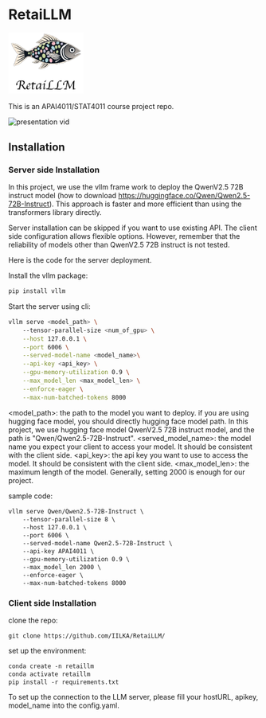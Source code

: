 # RetaiLLM

<img src=./assets/retaillm_icon.png width=30%, margin-left=45%> 




This is an APAI4011/STAT4011 course project repo. 



![presentation vid](https://youtu.be/ZmcpD6MSm78)

## Installation

### Server side Installation 
In this project, we use the vllm frame work to deploy the QwenV2.5 72B instruct model (how to download https://huggingface.co/Qwen/Qwen2.5-72B-Instruct). This approach is faster and more efficient than using the transformers library directly. 

Server installation can be skipped if you want to use existing API. The client side configuration allows flexible options. However, remember that the reliability of models other than QwenV2.5 72B instruct is not tested. 

Here is the code for the server deployment. 

Install the vllm package:
```bash
pip install vllm
```

Start the server using cli: 
```bash
vllm serve <model_path> \ 
    --tensor-parallel-size <num_of_gpu> \
    --host 127.0.0.1 \
    --port 6006 \
    --served-model-name <model_name>\
    --api-key <api_key> \
    --gpu-memory-utilization 0.9 \
    --max_model_len <max_model_len> \
    --enforce-eager \
    --max-num-batched-tokens 8000
```
<model_path>: the path to the model you want to deploy. 
if you are using hugging face model, you should directly hugging face model path. In this project, we use hugging face model QwenV2.5 72B instruct model, and the path is "Qwen/Qwen2.5-72B-Instruct".
<served_model_name>: the model name you expect your client to access your model. It should be consistent with the client side.
<api_key>: the api key you want to use to access the model. It should be consistent with the client side.
<max_model_len>: the maximum length of the model. Generally, setting 2000 is enough for our project. 

sample code: 
```
vllm serve Qwen/Qwen2.5-72B-Instruct \
    --tensor-parallel-size 8 \
    --host 127.0.0.1 \
    --port 6006 \
    --served-model-name Qwen2.5-72B-Instruct \
    --api-key APAI4011 \
    --gpu-memory-utilization 0.9 \
    --max_model_len 2000 \
    --enforce-eager \
    --max-num-batched-tokens 8000
```

### Client side Installation 
clone the repo: 
```
git clone https://github.com/IILKA/RetaiLLM/
```

set up the environment: 

```
conda create -n retaillm 
conda activate retaillm
pip install -r requirements.txt
```

To set up the connection to the LLM server, please fill your hostURL, apikey, model_name into the config.yaml. 











